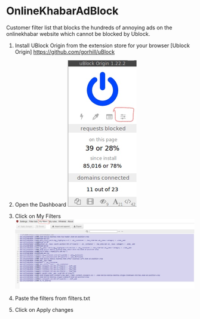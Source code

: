 # OnlineKhabarAdBlock
Customer filter list that blocks the hundreds of annoying ads on the onlinekhabar website which cannot be blocked by Ublock.

1. Install UBlock Origin from the extension store for your browser
    [Ublock Origin] https://github.com/gorhill/uBlock
    
2. Open the Dashboard
    ![Dashboard](https://github.com/clarkcasctiv/OnlineKhabarAdBlock/blob/master/dashboard.jpg)
3. Click on My Filters
    ![My Filters](https://github.com/clarkcasctiv/OnlineKhabarAdBlock/blob/master/myfilters.jpg)
4. Paste the filters from filters.txt
5. Click on Apply changes
